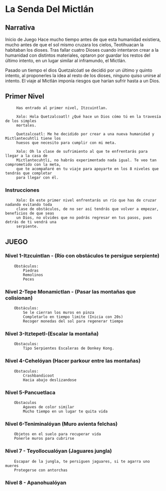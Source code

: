 # La Senda Del Mictlán
## Narrativa
Inicio de Juego
Hace mucho tiempo antes de que esta humanidad existiera, mucho antes de que el sol mismo cruzara los cielos, Teotihuacan la habitaban los dioses. Tras fallar cuatro Dioses cuando intentaron crear a la humanidad con distintos materiales,  optaron por guardar los restos del último intento, en un lugar similar al inframundo, el Mictlán.  

Pasado un tiempo el dios Quetzalcóatl se decidió por un último y quinto intento, al proponerles la idea al resto de los dioses, ninguno quiso unirse al intento. El viaje al Mictlán imponía riesgos que harían sufrir hasta a un Dios.

## Primer Nivel
             
	     Has entrado al primer nivel, Itzcuintlan. 
	     
	     Xolo: Hola Quetzalcoatl! ¿Qué hace un Dios cómo tú en la travesía de los simples
	     mortales.
	     
	     Quetzalcoatl: Me he decidido por crear a una nueva humanidad y Mictlantecuhtli tiene los
	     huesos que necesito para cumplir con mi meta.
	     
	     Xolo: Oh la clase de sufrimiento al que te enfrentarás para llegar a la casa de
	     Mictlantecuhtli, no habrás experimentado nada igual. Te veo tan comprometido con la meta,
	     que te acompañaré en tu viaje para apoyarte en los 8 niveles que tendrás que completar 
	     para llegar con él.  
	     
  ### Instrucciones
	     
	     Xolo: En este primer nivel enfrentarás un río que has de cruzar nadando evitando toda
	     clase de obstáculos, de no ser así tendrás que volver a empezar, beneficios de que seas
	     un Dios, no olvides que no podrás regresar en tus pasos, pues detrás de ti vendrá una
	     serpiente.
        
## JUEGO
  ### Nivel 1-Itzcuintlan - (Río con obstáculos te persigue serpiente)
		Obstáculos: 
			Piedras
			Remolinos
			Peces



  ### Nivel 2-Tepe Monamictlan - (Pasar las montañas que colisionan)
		Obstáculos:
			Se le cierran los muros en pinza
			Completarlo en tiempo limite (Inicia con 20s)
			Recoger monedas del sol para regenerar tiempo

  ### Nivel 3-Itztepetl-(Escalar la montaña)
		Obstaculos:
			Tipo Serpientes Escaleras de Donkey Kong.

  ### Nivel 4-Cehelóyan (Hacer parkour entre las montañas)
		Obstaculos:
			Crashbandicoot
			Hacia abajo deslizandose

  ### Nivel 5-Pancuetlaca
		Obstaculos
			Agaves de color similar
			Mucho tiempo en un lugar te quita vida

  ### Nivel 6-Teniminalóyan (Muro avienta felchas)
		Objetos en el suelo para recuperar vida
		Ponerle muros para cubrirse

  ### Nivel 7 - Teyollocualóyan (Jaguares jungla)
		Escapar de la jungla, te persiguen jaguares, si te agarra uno mueres
		Protegerse con antorchas 

  ### Nivel 8 - Apanohualóyan 

